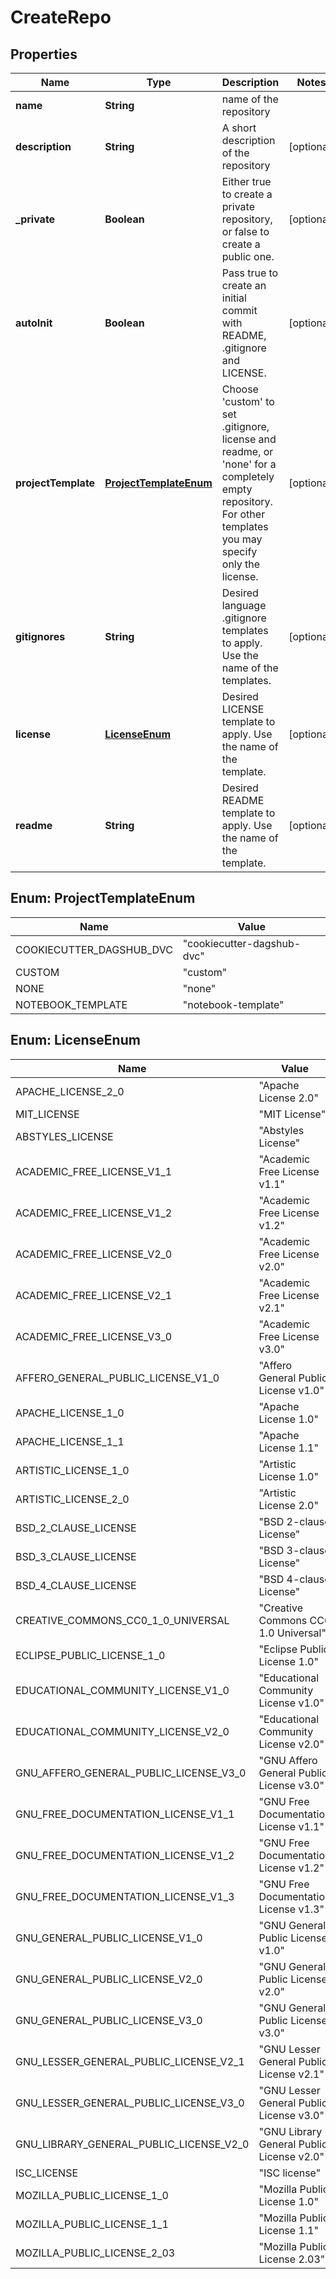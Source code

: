 # CreateRepo

## Properties
Name | Type | Description | Notes
------------ | ------------- | ------------- | -------------
**name** | **String** | name of the repository | 
**description** | **String** | A short description of the repository |  [optional]
**_private** | **Boolean** | Either true to create a private repository, or false to create a public one. |  [optional]
**autoInit** | **Boolean** | Pass true to create an initial commit with README, .gitignore and LICENSE. |  [optional]
**projectTemplate** | [**ProjectTemplateEnum**](#ProjectTemplateEnum) | Choose &#x27;custom&#x27; to set .gitignore, license and readme, or &#x27;none&#x27; for a completely empty repository. For other templates you may specify only the license.  |  [optional]
**gitignores** | **String** | Desired language .gitignore templates to apply. Use the name of the templates. |  [optional]
**license** | [**LicenseEnum**](#LicenseEnum) | Desired LICENSE template to apply. Use the name of the template. |  [optional]
**readme** | **String** | Desired README template to apply. Use the name of the template. |  [optional]

<a name="ProjectTemplateEnum"></a>
## Enum: ProjectTemplateEnum
Name | Value
---- | -----
COOKIECUTTER_DAGSHUB_DVC | &quot;cookiecutter-dagshub-dvc&quot;
CUSTOM | &quot;custom&quot;
NONE | &quot;none&quot;
NOTEBOOK_TEMPLATE | &quot;notebook-template&quot;

<a name="LicenseEnum"></a>
## Enum: LicenseEnum
Name | Value
---- | -----
APACHE_LICENSE_2_0 | &quot;Apache License 2.0&quot;
MIT_LICENSE | &quot;MIT License&quot;
ABSTYLES_LICENSE | &quot;Abstyles License&quot;
ACADEMIC_FREE_LICENSE_V1_1 | &quot;Academic Free License v1.1&quot;
ACADEMIC_FREE_LICENSE_V1_2 | &quot;Academic Free License v1.2&quot;
ACADEMIC_FREE_LICENSE_V2_0 | &quot;Academic Free License v2.0&quot;
ACADEMIC_FREE_LICENSE_V2_1 | &quot;Academic Free License v2.1&quot;
ACADEMIC_FREE_LICENSE_V3_0 | &quot;Academic Free License v3.0&quot;
AFFERO_GENERAL_PUBLIC_LICENSE_V1_0 | &quot;Affero General Public License v1.0&quot;
APACHE_LICENSE_1_0 | &quot;Apache License 1.0&quot;
APACHE_LICENSE_1_1 | &quot;Apache License 1.1&quot;
ARTISTIC_LICENSE_1_0 | &quot;Artistic License 1.0&quot;
ARTISTIC_LICENSE_2_0 | &quot;Artistic License 2.0&quot;
BSD_2_CLAUSE_LICENSE | &quot;BSD 2-clause License&quot;
BSD_3_CLAUSE_LICENSE | &quot;BSD 3-clause License&quot;
BSD_4_CLAUSE_LICENSE | &quot;BSD 4-clause License&quot;
CREATIVE_COMMONS_CC0_1_0_UNIVERSAL | &quot;Creative Commons CC0 1.0 Universal&quot;
ECLIPSE_PUBLIC_LICENSE_1_0 | &quot;Eclipse Public License 1.0&quot;
EDUCATIONAL_COMMUNITY_LICENSE_V1_0 | &quot;Educational Community License v1.0&quot;
EDUCATIONAL_COMMUNITY_LICENSE_V2_0 | &quot;Educational Community License v2.0&quot;
GNU_AFFERO_GENERAL_PUBLIC_LICENSE_V3_0 | &quot;GNU Affero General Public License v3.0&quot;
GNU_FREE_DOCUMENTATION_LICENSE_V1_1 | &quot;GNU Free Documentation License v1.1&quot;
GNU_FREE_DOCUMENTATION_LICENSE_V1_2 | &quot;GNU Free Documentation License v1.2&quot;
GNU_FREE_DOCUMENTATION_LICENSE_V1_3 | &quot;GNU Free Documentation License v1.3&quot;
GNU_GENERAL_PUBLIC_LICENSE_V1_0 | &quot;GNU General Public License v1.0&quot;
GNU_GENERAL_PUBLIC_LICENSE_V2_0 | &quot;GNU General Public License v2.0&quot;
GNU_GENERAL_PUBLIC_LICENSE_V3_0 | &quot;GNU General Public License v3.0&quot;
GNU_LESSER_GENERAL_PUBLIC_LICENSE_V2_1 | &quot;GNU Lesser General Public License v2.1&quot;
GNU_LESSER_GENERAL_PUBLIC_LICENSE_V3_0 | &quot;GNU Lesser General Public License v3.0&quot;
GNU_LIBRARY_GENERAL_PUBLIC_LICENSE_V2_0 | &quot;GNU Library General Public License v2.0&quot;
ISC_LICENSE | &quot;ISC license&quot;
MOZILLA_PUBLIC_LICENSE_1_0 | &quot;Mozilla Public License 1.0&quot;
MOZILLA_PUBLIC_LICENSE_1_1 | &quot;Mozilla Public License 1.1&quot;
MOZILLA_PUBLIC_LICENSE_2_03 | &quot;Mozilla Public License 2.03&quot;
